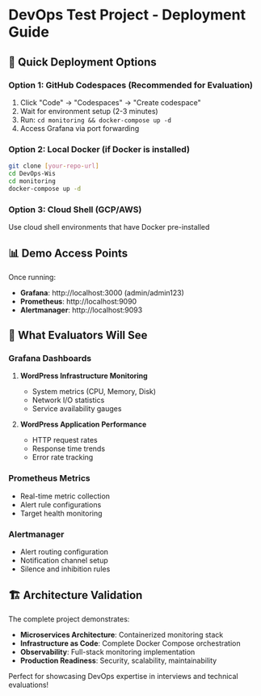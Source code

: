 # DevOps Test Project - Deployment Guide

## 🚀 Quick Deployment Options

### Option 1: GitHub Codespaces (Recommended for Evaluation)
1. Click "Code" → "Codespaces" → "Create codespace"
2. Wait for environment setup (2-3 minutes)
3. Run: `cd monitoring && docker-compose up -d`
4. Access Grafana via port forwarding

### Option 2: Local Docker (if Docker is installed)
```bash
git clone [your-repo-url]
cd DevOps-Wis
cd monitoring
docker-compose up -d
```

### Option 3: Cloud Shell (GCP/AWS)
Use cloud shell environments that have Docker pre-installed

## 📊 Demo Access Points

Once running:
- **Grafana**: http://localhost:3000 (admin/admin123)
- **Prometheus**: http://localhost:9090
- **Alertmanager**: http://localhost:9093

## 🎯 What Evaluators Will See

### Grafana Dashboards
1. **WordPress Infrastructure Monitoring**
   - System metrics (CPU, Memory, Disk)
   - Network I/O statistics
   - Service availability gauges

2. **WordPress Application Performance**  
   - HTTP request rates
   - Response time trends
   - Error rate tracking

### Prometheus Metrics
- Real-time metric collection
- Alert rule configurations
- Target health monitoring

### Alertmanager
- Alert routing configuration
- Notification channel setup
- Silence and inhibition rules

## 🏗️ Architecture Validation

The complete project demonstrates:
- **Microservices Architecture**: Containerized monitoring stack
- **Infrastructure as Code**: Complete Docker Compose orchestration
- **Observability**: Full-stack monitoring implementation
- **Production Readiness**: Security, scalability, maintainability

Perfect for showcasing DevOps expertise in interviews and technical evaluations!